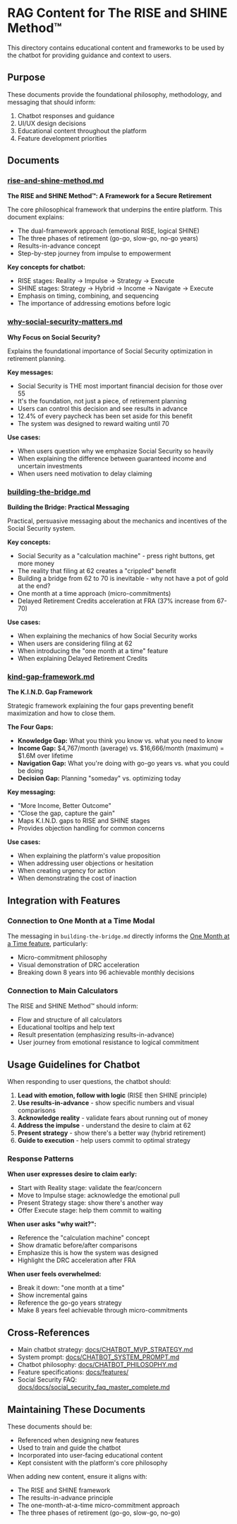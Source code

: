 # RAG Content for The RISE and SHINE Method™

This directory contains educational content and frameworks to be used by the chatbot for providing guidance and context to users.

## Purpose

These documents provide the foundational philosophy, methodology, and messaging that should inform:
1. Chatbot responses and guidance
2. UI/UX design decisions
3. Educational content throughout the platform
4. Feature development priorities

## Documents

### [rise-and-shine-method.md](./rise-and-shine-method.md)
**The RISE and SHINE Method™: A Framework for a Secure Retirement**

The core philosophical framework that underpins the entire platform. This document explains:
- The dual-framework approach (emotional RISE, logical SHINE)
- The three phases of retirement (go-go, slow-go, no-go years)
- Results-in-advance concept
- Step-by-step journey from impulse to empowerment

**Key concepts for chatbot:**
- RISE stages: Reality → Impulse → Strategy → Execute
- SHINE stages: Strategy → Hybrid → Income → Navigate → Execute
- Emphasis on timing, combining, and sequencing
- The importance of addressing emotions before logic

### [why-social-security-matters.md](./why-social-security-matters.md)
**Why Focus on Social Security?**

Explains the foundational importance of Social Security optimization in retirement planning.

**Key messages:**
- Social Security is THE most important financial decision for those over 55
- It's the foundation, not just a piece, of retirement planning
- Users can control this decision and see results in advance
- 12.4% of every paycheck has been set aside for this benefit
- The system was designed to reward waiting until 70

**Use cases:**
- When users question why we emphasize Social Security so heavily
- When explaining the difference between guaranteed income and uncertain investments
- When users need motivation to delay claiming

### [building-the-bridge.md](./building-the-bridge.md)
**Building the Bridge: Practical Messaging**

Practical, persuasive messaging about the mechanics and incentives of the Social Security system.

**Key concepts:**
- Social Security as a "calculation machine" - press right buttons, get more money
- The reality that filing at 62 creates a "crippled" benefit
- Building a bridge from 62 to 70 is inevitable - why not have a pot of gold at the end?
- One month at a time approach (micro-commitments)
- Delayed Retirement Credits acceleration at FRA (37% increase from 67-70)

**Use cases:**
- When explaining the mechanics of how Social Security works
- When users are considering filing at 62
- When introducing the "one month at a time" feature
- When explaining Delayed Retirement Credits

### [kind-gap-framework.md](./kind-gap-framework.md)
**The K.I.N.D. Gap Framework**

Strategic framework explaining the four gaps preventing benefit maximization and how to close them.

**The Four Gaps:**
- **Knowledge Gap:** What you think you know vs. what you need to know
- **Income Gap:** $4,767/month (average) vs. $16,666/month (maximum) = $1.6M over lifetime
- **Navigation Gap:** What you're doing with go-go years vs. what you could be doing
- **Decision Gap:** Planning "someday" vs. optimizing today

**Key messaging:**
- "More Income, Better Outcome"
- "Close the gap, capture the gain"
- Maps K.I.N.D. gaps to RISE and SHINE stages
- Provides objection handling for common concerns

**Use cases:**
- When explaining the platform's value proposition
- When addressing user objections or hesitation
- When creating urgency for action
- When demonstrating the cost of inaction

## Integration with Features

### Connection to One Month at a Time Modal
The messaging in `building-the-bridge.md` directly informs the [One Month at a Time feature](../features/one-month-at-a-time-modal.md), particularly:
- Micro-commitment philosophy
- Visual demonstration of DRC acceleration
- Breaking down 8 years into 96 achievable monthly decisions

### Connection to Main Calculators
The RISE and SHINE Method™ should inform:
- Flow and structure of all calculators
- Educational tooltips and help text
- Result presentation (emphasizing results-in-advance)
- User journey from emotional resistance to logical commitment

## Usage Guidelines for Chatbot

When responding to user questions, the chatbot should:

1. **Lead with emotion, follow with logic** (RISE then SHINE principle)
2. **Use results-in-advance** - show specific numbers and visual comparisons
3. **Acknowledge reality** - validate fears about running out of money
4. **Address the impulse** - understand the desire to claim at 62
5. **Present strategy** - show there's a better way (hybrid retirement)
6. **Guide to execution** - help users commit to optimal strategy

### Response Patterns

**When user expresses desire to claim early:**
- Start with Reality stage: validate the fear/concern
- Move to Impulse stage: acknowledge the emotional pull
- Present Strategy stage: show there's another way
- Offer Execute stage: help them commit to waiting

**When user asks "why wait?":**
- Reference the "calculation machine" concept
- Show dramatic before/after comparisons
- Emphasize this is how the system was designed
- Highlight the DRC acceleration after FRA

**When user feels overwhelmed:**
- Break it down: "one month at a time"
- Show incremental gains
- Reference the go-go years strategy
- Make 8 years feel achievable through micro-commitments

## Cross-References

- Main chatbot strategy: [docs/CHATBOT_MVP_STRATEGY.md](../CHATBOT_MVP_STRATEGY.md)
- System prompt: [docs/CHATBOT_SYSTEM_PROMPT.md](../CHATBOT_SYSTEM_PROMPT.md)
- Chatbot philosophy: [docs/CHATBOT_PHILOSOPHY.md](../CHATBOT_PHILOSOPHY.md)
- Feature specifications: [docs/features/](../features/)
- Social Security FAQ: [docs/docs/social_security_faq_master_complete.md](../docs/social_security_faq_master_complete.md)

## Maintaining These Documents

These documents should be:
- Referenced when designing new features
- Used to train and guide the chatbot
- Incorporated into user-facing educational content
- Kept consistent with the platform's core philosophy

When adding new content, ensure it aligns with:
- The RISE and SHINE framework
- The results-in-advance principle
- The one-month-at-a-time micro-commitment approach
- The three phases of retirement (go-go, slow-go, no-go)
